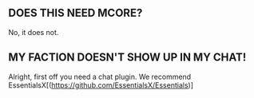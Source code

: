 ## DOES THIS NEED MCORE?
No, it does not.

## MY FACTION DOESN'T SHOW UP IN MY CHAT!
Alright, first off you need a chat plugin. We recommend EssentialsX[(https://github.com/EssentialsX/Essentials)]